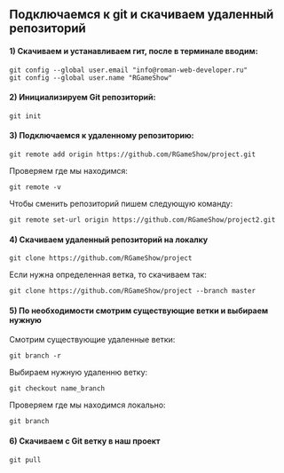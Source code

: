 ## Подключаемся к git и скачиваем удаленный репозиторий

#### 1) Скачиваем и устанавливаем гит, после в терминале вводим:
```
git config --global user.email "info@roman-web-developer.ru"
git config --global user.name "RGameShow"
```
#### 2) Инициализируем Git репозиторий:
```
git init
```

#### 3) Подключаемся к удаленному репозиторию:
```
git remote add origin https://github.com/RGameShow/project.git
```
Проверяем где мы находимся: 
```
git remote -v
```
Чтобы сменить репозиторий пишем следующую команду:
```
git remote set-url origin https://github.com/RGameShow/project2.git
```
#### 4) Скачиваем удаленный репозиторий на локалку
```
git clone https://github.com/RGameShow/project
```
Если нужна определенная ветка, то скачиваем так:
```
git clone https://github.com/RGameShow/project --branch master
```

#### 5) По необходимости смотрим существующие ветки и выбираем нужную
Смотрим существующие удаленные ветки: 
```
git branch -r
```
Выбираем нужную удаленню ветку: 
```
git checkout name_branch
```
Проверяем где мы находимся локально: 
```
git branch
```

#### 6) Скачиваем с Git ветку в наш проект
```
git pull
```